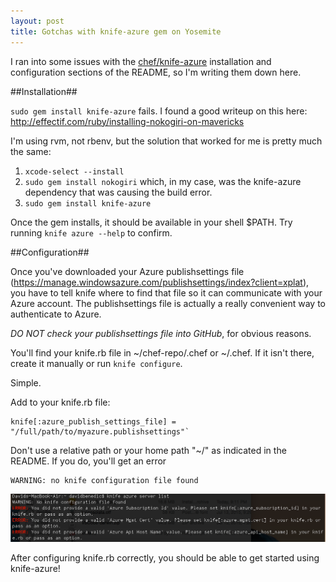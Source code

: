 ```yaml
---
layout: post
title: Gotchas with knife-azure gem on Yosemite
---
```


I ran into some issues with the [chef/knife-azure](https://github.com/chef/knife-azure) installation and configuration sections of the README, so I'm writing them down here.

##Installation##

`sudo gem install knife-azure` fails. I found a good writeup on this here: http://effectif.com/ruby/installing-nokogiri-on-mavericks

I'm using rvm, not rbenv, but the solution that worked for me is pretty much the same:

1. `xcode-select --install`
2. `sudo gem install nokogiri` which, in my case, was the knife-azure dependency that was causing the build error.
3. `sudo gem install knife-azure`

Once the gem installs, it should be available in your shell $PATH. Try running `knife azure --help` to confirm.

##Configuration##

Once you've downloaded your Azure publishsettings file (https://manage.windowsazure.com/publishsettings/index?client=xplat), you have to tell knife where to find that file so it can communicate with your Azure account. The publishsettings file is actually a really convenient way to authenticate to Azure.

*DO NOT check your publishsettings file into GitHub*, for obvious reasons.

You'll find your knife.rb file in ~/chef-repo/.chef or ~/.chef. If it isn't there, create it manually or run `knife configure`.

Simple.

Add to your knife.rb file:

```
knife[:azure_publish_settings_file] = "/full/path/to/myazure.publishsettings"`
```

Don't use a relative path or your home path "~/" as indicated in the README. If you do, you'll get an error

```
WARNING: no knife configuration file found
```

![](https://raw.githubusercontent.com/daveyb/daveyb.github.io/master/images/knife-azure-error.png)

After configuring knife.rb correctly, you should be able to get started using knife-azure!
